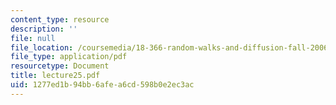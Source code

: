 ```yaml
---
content_type: resource
description: ''
file: null
file_location: /coursemedia/18-366-random-walks-and-diffusion-fall-2006/1277ed1b94bb6afea6cd598b0e2ec3ac_lecture25.pdf
file_type: application/pdf
resourcetype: Document
title: lecture25.pdf
uid: 1277ed1b-94bb-6afe-a6cd-598b0e2ec3ac
---
```

